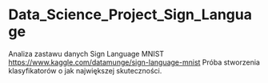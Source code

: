 # Data_Science_Project_Sign_Language

Analiza zastawu danych Sign Language MNIST https://www.kaggle.com/datamunge/sign-language-mnist
Próba stworzenia klasyfikatorów o jak największej skuteczności.
